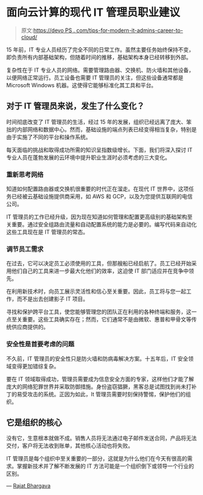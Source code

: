 # 面向云计算的现代 IT 管理员职业建议

> 原文:[https://devo PS . com/tips-for-modern-it-admins-career-to-cloud/](https://devops.com/tips-for-modern-it-admins-career-to-the-cloud/)

15 年前，IT 专业人员经历了完全不同的日常工作。虽然主要任务始终保持不变，即负责所有内部基础架构，但随着时间的推移，基础架构本身已经转移到外部。

复杂性在于 IT 专业人员的网络。需要管理路由器、交换机、防火墙和其他设备，以便网络正常运行。员工设备也需要 IT 管理员的关注，但这些设备通常都是 Microsoft Windows 机器。这使得它能够标准化其工具和平台。

## 对于 IT 管理员来说，发生了什么变化？

时间彻底改变了 IT 管理员的生活，经过 15 年的发展，组织已经远离了庞大、笨拙的内部网络和数据中心。然而，基础设施的端点列表已经变得相当复杂，特别是由于实施了不同的平台和操作系统。

每天面临的挑战和取得成功所需的知识呈指数级增长。下面，我们将深入探讨 IT 专业人员在蓬勃发展的云环境中提升职业生涯时必须考虑的三大变化。

### 重新思考网络

知道如何配置路由器或交换机很重要的时代正在溜走。在现代 IT 世界中，这项任务已经被云基础设施提供商采用，如 AWS 和 GCP，以及为您提供互联网的电信公司。

IT 管理员的工作已经升级，因为现在知道如何管理和配置更高级别的基础架构至关重要。通过安全组路由流量和自动配置系统的能力是必要的。编写代码来自动化这些工具现在是 IT 管理员的常态。

### 调节员工需求

在过去，它可以决定员工必须使用的工具，但那艘船已经启航了。员工已经开始采用他们自己的工具来进一步最大化他们的效率，这迫使 IT 部门适应并在竞争中领先。

在利用新技术时，向员工展示灵活性和信心至关重要。因此，员工将与您一起工作，而不是出去创建影子 IT 项目。

寻找和保护跨平台工具，使您能够管理您的团队正在利用的各种终端和服务，这一点至关重要。这些工具确实存在；然而，它们通常不是由微软、惠普和甲骨文等传统供应商提供的。

### 安全性是首要考虑的问题

不久前，IT 管理员的安全性只是防火墙和防病毒解决方案。十五年后，IT 安全领域变得更加错综复杂。

要在 IT 领域取得成功，管理员需要成为信息安全方面的专家，这样他们才能了解庞大的网络犯罪世界并采取防御措施。身份盗窃猖獗，黑客总是试图找到尚未打补丁的易受攻击的系统。正因为如此，It 管理员需要时刻保持警惕，保护他们的组织。

## 它是组织的核心

没有它，生意根本就做不成。销售人员将无法通过电子邮件发送合同，产品将无法交付，客户将无法收到账单，其他核心活动也将失败。

IT 管理员是每个组织中至关重要的一部分，这就是为什么他们在今天有很高的需求。掌握新技术并了解不断发展的 IT 方法可能是一个组织倒下或领导一个行业的区别。

— [Rajat Bhargava](https://devops.com/author/rajatb73/)